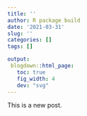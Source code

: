 ```yaml
---
title: ''
author: R package build
date: '2021-03-31'
slug: ''
categories: []
tags: []

output:
 blogdown::html_page:
   toc: true
   fig_width: 4
   dev: "svg"
---
```


This is a new post.


